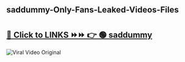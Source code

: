 
 ## saddummy-Only-Fans-Leaked-Videos-Files

# <h2><a href="https://mediaupload.pro?saddummy">🔗 Click to LINKS ⏩⏩ 👉 🟢 saddummy </a></h2>

<a href="https://mediaupload.pro?saddummy" rel="nofollow" data-target="animated-image.originalLink"><img src="https://i.ibb.co.com/xMMVF88/686577567.gif" alt="Viral Video Original" style="max-width: 100%; display: inline-block;" data-target="animated-image.originalImage"></a>